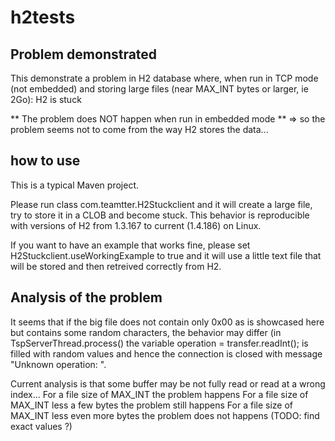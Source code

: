 # h2tests

## Problem demonstrated
This demonstrate a problem in H2 database where, when run in TCP mode (not embedded) and storing large files (near MAX_INT bytes or larger, ie 2Go): H2 is stuck

** The problem does NOT happen when run in embedded mode ** => so the problem seems not to come from the way H2 stores the data...

## how to use
This is a typical Maven project.

Please run class com.teamtter.H2Stuckclient and it will create a large file, try to store it in a CLOB and become stuck.
This behavior is reproducible with versions of H2 from 1.3.167 to current (1.4.186) on Linux.


If you want to have an example that works fine, please set H2Stuckclient.useWorkingExample to true and it will use a little text file that will be stored and then retreived correctly from H2.

## Analysis of the problem
It seems that if the big file does not contain only 0x00 as is showcased here but contains some random characters, the behavior may differ (in TspServerThread.process() the variable operation = transfer.readInt(); is filled with random values and hence the connection is closed with message "Unknown operation: <randomValue>".

Current analysis is that some buffer may be not fully read or read at a wrong index...
For a file size of MAX_INT the problem happens
For a file size of MAX_INT less a few bytes the problem still happens
For a file size of MAX_INT less even more bytes the problem does not happens (TODO: find exact values ?)

